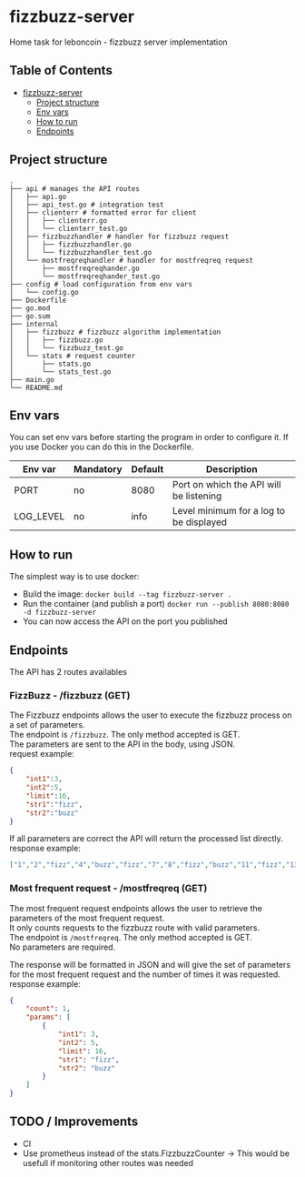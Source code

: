 # fizzbuzz-server
Home task for leboncoin - fizzbuzz server implementation  
  
## Table of Contents  
* [fizzbuzz-server](#fizzbuzz-server)
   * [Project structure](#project-structure)
   * [Env vars](#env-vars)
   * [How to run](#how-to-run)  
   * [Endpoints](#endpoints)
  
## Project structure  
```shell
.
├── api # manages the API routes
│   ├── api.go
│   ├── api_test.go # integration test
│   ├── clienterr # formatted error for client
│   │   ├── clienterr.go
│   │   └── clienterr_test.go
│   ├── fizzbuzzhandler # handler for fizzbuzz request
│   │   ├── fizzbuzzhandler.go
│   │   └── fizzbuzzhandler_test.go
│   └── mostfreqreqhandler # handler for mostfreqreq request
│       ├── mostfreqreqhander.go
│       └── mostfreqreqhander_test.go
├── config # load configuration from env vars
│   └── config.go
├── Dockerfile
├── go.mod
├── go.sum
├── internal
│   ├── fizzbuzz # fizzbuzz algorithm implementation
│   │   ├── fizzbuzz.go
│   │   └── fizzbuzz_test.go
│   └── stats # request counter
│       ├── stats.go
│       └── stats_test.go
├── main.go
└── README.md
```  
  
## Env vars  
You can set env vars before starting the program in order to configure it. If you use Docker you can do this in the Dockerfile.  

| Env var   | Mandatory | Default | Description                             |  
| --------- | --------- | ------- | --------------------------------------- |  
| PORT      | no        | 8080    | Port on which the API will be listening |
| LOG_LEVEL | no        | info    | Level minimum for a log to be displayed |

## How to run  
The simplest way is to use docker:  
 - Build the image: `docker build --tag fizzbuzz-server .`  
 - Run the container (and publish a port) `docker run --publish 8080:8080 -d fizzbuzz-server`  
 - You can now access the API on the port you published
  
## Endpoints  
The API has 2 routes availables  
  
### FizzBuzz - /fizzbuzz (GET)
The Fizzbuzz endpoints allows the user to execute the fizzbuzz process on a set of parameters.  
The endpoint is `/fizzbuzz`. The only method accepted is GET.  
The parameters are sent to the API in the body, using JSON.  
request example:  
```json
{
    "int1":3,
    "int2":5,
    "limit":16,
    "str1":"fizz",
    "str2":"buzz"
}
```  
  
If all parameters are correct the API will return the processed list directly.  
response example:  
```json
["1","2","fizz","4","buzz","fizz","7","8","fizz","buzz","11","fizz","13","14","fizzbuzz","16"]
```
  
### Most frequent request - /mostfreqreq (GET)
The most frequent request endpoints allows the user to retrieve the parameters of the most frequent request.  
It only counts requests to the fizzbuzz route with valid parameters.  
The endpoint is `/mostfreqreq`. The only method accepted is GET.  
No parameters are required.  
  
The response will be formatted in JSON and will give the set of parameters for the most frequent request and the number of times it was requested.  
response example:
```json
{
    "count": 1,
    "params": [
        {
            "int1": 3,
            "int2": 5,
            "limit": 16,
            "str1": "fizz",
            "str2": "buzz"
        }
    ]
}
```

## TODO / Improvements  
 - CI
 - Use prometheus instead of the stats.FizzbuzzCounter -> This would be usefull if monitoring other routes was needed